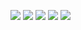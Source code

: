 
[![](https://raw.githubusercontent.com/radmilags/github-profile-summary-cards-example/master/profile-summary-card-output/dracula/0-profile-details.svg)](https://github.com/radmilags/github-profile-summary-cards)
[![](https://raw.githubusercontent.com/radmilags/github-profile-summary-cards-example/master/profile-summary-card-output/dracula/1-repos-per-language.svg)](https://github.com/radmilags/github-profile-summary-cards) [![](https://raw.githubusercontent.com/radmilags/github-profile-summary-cards-example/master/profile-summary-card-output/dracula/2-most-commit-language.svg)](https://github.com/radmilags/github-profile-summary-cards)
[![](https://raw.githubusercontent.com/radmilags/github-profile-summary-cards-example/master/profile-summary-card-output/dracula/3-stats.svg)](https://github.com/radmilags/github-profile-summary-cards) [![](https://raw.githubusercontent.com/radmilags/github-profile-summary-cards-example/master/profile-summary-card-output/dracula/4-productive-time.svg)](https://github.com/radmilags/github-profile-summary-cards)
